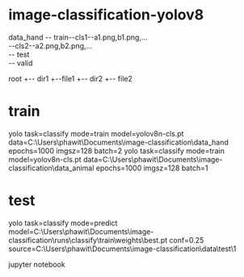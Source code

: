 # image-classification-yolov8  
data_hand -- train--cls1--a1.png,b1.png,...  
                  --cls2--a2.png,b2.png,...  
          -- test  
          -- valid  

root
+-- dir1
    +--file1
+-- dir2
    +-- file2
    
# train
yolo task=classify mode=train model=yolov8n-cls.pt data=C:\Users\phawit\Documents\image-classification\data_hand epochs=1000 imgsz=128 batch=2
yolo task=classify mode=train model=yolov8n-cls.pt data=C:\Users\phawit\Documents\image-classification\data_animal epochs=1000 imgsz=128 batch=1

# test
yolo task=classify mode=predict model=C:\Users\phawit\Documents\image-classification\runs\classify\train\weights\best.pt conf=0.25 source=C:\Users\phawit\Documents\image-classification\data\test\1

jupyter notebook
